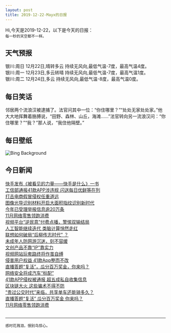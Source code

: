 ```yaml
---
layout: post
title: 2019-12-22-Mayx的日报
---
```


Hi,今天是2019-12-22，以下是今天的日报：<br><small>
每一秒的天空都不一样。</small><!--more-->
## 天气预报
银川:周日 12月22日,晴转多云 持续无风向,最低气温-7度，最高气温4度。<br>银川:周一 12月23日,多云转晴 持续无风向,最低气温-7度，最高气温1度。<br>银川:周二 12月24日,多云 持续无风向,最低气温-8度，最高气温0度。
## 每日笑话
邻居两个流浪汉被逮捕了。法官问其中一位：“你住哪里？”“处处无家处处家。”他大大地挥舞着胳膊说，“田野、森林、山丘，海滩……”法官转向另一流浪汉问：“你住哪里？”“我？”那人说，“我住他隔壁。”
## 每日壁纸
![Bing Background](https://cn.bing.com/th?id=OHR.SeventeenSolstice_EN-US6457012478_1920x1080.jpg&rf=LaDigue_1920x1080.jpg&pid=hp "The Seventeen-Arch Bridge over Kunming Lake, Beijing Summer Palace, China (© Jia Wang/Getty Images)")
## 今日新闻

[快手发布《被看见的力量——快手是什么》一书](http://it.people.com.cn/n1/2019/1220/c1009-31516379.html)   
[工信部通报41款APP涉违规 闪送每日优鲜等在列](http://it.people.com.cn/n1/2019/1219/c1009-31513914.html)   
[打击电商假冒侵权任重道远](http://it.people.com.cn/n1/2019/1220/c1009-31514869.html)   
[图像光导识别材料开启大面积指纹识别新时代](http://it.people.com.cn/n1/2019/1220/c1009-31514820.html)   
[今年已受理举报信息逾20万条](http://it.people.com.cn/n1/2019/1220/c1009-31514958.html)   
[11月网络零售领跑消费](http://it.people.com.cn/n1/2019/1220/c1009-31514898.html)   
[视频平台“逆民意”付费点播，警惕双输结局](http://it.people.com.cn/n1/2019/1220/c1009-31515075.html)   
[人工智能继续迭代 类脑计算悄然走红](http://it.people.com.cn/n1/2019/1220/c1009-31515097.html)   
[联想如何破局“后柳传志时代” ？](http://it.people.com.cn/n1/2019/1220/c1009-31515062.html)   
[未成年人防网游沉迷，刻不容缓](http://it.people.com.cn/n1/2019/1220/c1009-31515040.html)   
[文创产品不靠“IP”靠实力](http://it.people.com.cn/n1/2019/1220/c1009-31515035.html)   
[视频网站玩套路终将作茧自缚](http://it.people.com.cn/n1/2019/1220/c1009-31515027.html)   
[侵害用户权益 41款App整而不改](http://it.people.com.cn/n1/2019/1220/c1009-31515025.html)   
[直播答题“复活”，瓜分百万奖金，你来吗？](http://it.people.com.cn/n1/2019/1220/c1009-31515139.html)   
[网络安全将成汽车“标配”](http://it.people.com.cn/n1/2019/1220/c1009-31515024.html)   
[41款APP侵权被通报 超五成私自收集信息](http://it.people.com.cn/n1/2019/1220/c1009-31515174.html)   
[区块链大火 这些骗术不得不防](http://it.people.com.cn/n1/2019/1220/c1009-31515013.html)   
[“贵过公交时代”来临，共享单车还能骑多久？](http://it.people.com.cn/n1/2019/1220/c1009-31515121.html)   
[直播答题“复活” 瓜分百万奖金 你来吗？](http://it.people.com.cn/n1/2019/1220/c1009-31515126.html)   
[11月网络零售领跑消费](http://it.people.com.cn/n1/2019/1220/c1009-31515003.html)   
<br />

***

<small>感时花溅泪，恨别鸟惊心。</small>
